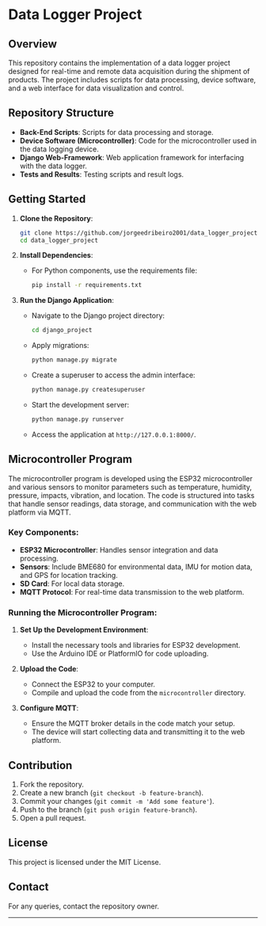 
# Data Logger Project

## Overview
This repository contains the implementation of a data logger project designed for real-time and remote data acquisition during the shipment of products. The project includes scripts for data processing, device software, and a web interface for data visualization and control.

## Repository Structure

- **Back-End Scripts**: Scripts for data processing and storage.
- **Device Software (Microcontroller)**: Code for the microcontroller used in the data logging device.
- **Django Web-Framework**: Web application framework for interfacing with the data logger.
- **Tests and Results**: Testing scripts and result logs.

## Getting Started

1. **Clone the Repository**:
   ```bash
   git clone https://github.com/jorgeedribeiro2001/data_logger_project.git
   cd data_logger_project
   ```

2. **Install Dependencies**:
   - For Python components, use the requirements file:
     ```bash
     pip install -r requirements.txt
     ```

3. **Run the Django Application**:
   - Navigate to the Django project directory:
     ```bash
     cd django_project
     ```
   - Apply migrations:
     ```bash
     python manage.py migrate
     ```
   - Create a superuser to access the admin interface:
     ```bash
     python manage.py createsuperuser
     ```
   - Start the development server:
     ```bash
     python manage.py runserver
     ```
   - Access the application at `http://127.0.0.1:8000/`.

## Microcontroller Program

The microcontroller program is developed using the ESP32 microcontroller and various sensors to monitor parameters such as temperature, humidity, pressure, impacts, vibration, and location. The code is structured into tasks that handle sensor readings, data storage, and communication with the web platform via MQTT.

### Key Components:
- **ESP32 Microcontroller**: Handles sensor integration and data processing.
- **Sensors**: Include BME680 for environmental data, IMU for motion data, and GPS for location tracking.
- **SD Card**: For local data storage.
- **MQTT Protocol**: For real-time data transmission to the web platform.

### Running the Microcontroller Program:
1. **Set Up the Development Environment**:
   - Install the necessary tools and libraries for ESP32 development.
   - Use the Arduino IDE or PlatformIO for code uploading.

2. **Upload the Code**:
   - Connect the ESP32 to your computer.
   - Compile and upload the code from the `microcontroller` directory.

3. **Configure MQTT**:
   - Ensure the MQTT broker details in the code match your setup.
   - The device will start collecting data and transmitting it to the web platform.

## Contribution

1. Fork the repository.
2. Create a new branch (`git checkout -b feature-branch`).
3. Commit your changes (`git commit -m 'Add some feature'`).
4. Push to the branch (`git push origin feature-branch`).
5. Open a pull request.

## License
This project is licensed under the MIT License.

## Contact
For any queries, contact the repository owner.

---
